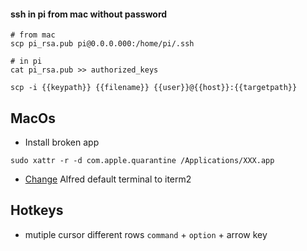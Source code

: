 #### ssh in pi from mac without password

```
# from mac
scp pi_rsa.pub pi@0.0.0.000:/home/pi/.ssh

# in pi
cat pi_rsa.pub >> authorized_keys

scp -i {{keypath}} {{filename}} {{user}}@{{host}}:{{targetpath}}
```

## MacOs

- Install broken app

```
sudo xattr -r -d com.apple.quarantine /Applications/XXX.app
```

- [Change](https://github.com/stuartcryan/custom-iterm-applescripts-for-alfred) Alfred default terminal to iterm2

## Hotkeys

- mutiple cursor different rows
  `command` + `option` + arrow key
